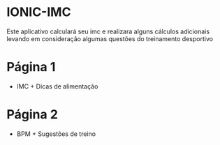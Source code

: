# IONIC-IMC

Este aplicativo calculará seu imc e realizara alguns cálculos adicionais levando em consideração algumas questões do treinamento desportivo

# Página 1
- IMC + Dicas de alimentação
# Página 2
- BPM + Sugestões de treino
